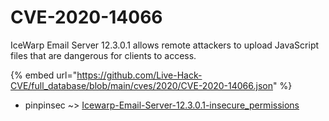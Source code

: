 # CVE-2020-14066

IceWarp Email Server 12.3.0.1 allows remote attackers to upload JavaScript files that are dangerous for clients to access.

{% embed url="https://github.com/Live-Hack-CVE/full_database/blob/main/cves/2020/CVE-2020-14066.json" %}


* pinpinsec ~> [Icewarp-Email-Server-12.3.0.1-insecure_permissions](https://www.alice-snow.ru/2020/database/cve-2020-14066/icewarp-email-server-12.3.0.1-insecure_permissions-pinpinsec)